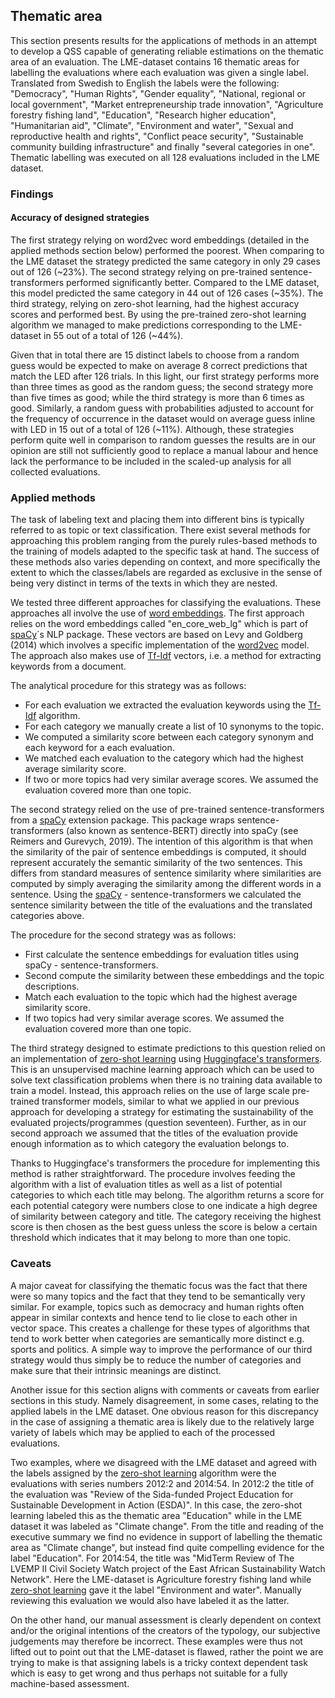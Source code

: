 ## Thematic area

This section presents results for the applications of methods in an attempt to develop a QSS capable of generating reliable estimations on the thematic area of an evaluation. The LME-dataset contains 16 thematic areas for labelling the evaluations where each evaluation was given a single label. Translated from Swedish to English the labels were the following: "Democracy", "Human Rights", "Gender equality", "National, regional or local government", "Market entrepreneurship trade innovation",  "Agriculture forestry fishing land", "Education", "Research higher education", "Humanitarian aid", "Climate", "Environment and water", "Sexual and reproductive health and rights", "Conflict peace security", "Sustainable community building infrastructure" and finally "several categories in one". Thematic labelling was executed on all 128 evaluations included in the LME dataset. 

### Findings
#### Accuracy of designed strategies

The first strategy relying on word2vec word embeddings (detailed in the applied methods section below) performed the poorest. When comparing to the LME dataset the strategy predicted the same category in only 29 cases out of 126 (~23%).  The second strategy relying on pre-trained sentence-transformers performed significantly better. Compared to the LME dataset, this model predicted the same category in 44 out of 126 cases (~35%). The third strategy, relying on zero-shot learning, had the highest accuracy scores and performed best. By using the pre-trained zero-shot learning algorithm we managed to make predictions corresponding to the LME-dataset in 55 out of a total of 126 (~44%).

Given that in total there are 15 distinct labels to choose from a random guess would be expected to make on average 8 correct predictions that match the LED after 126 trials. In this light, our first strategy performs more than three times as good as the random guess; the second strategy more than five times as good; while the third strategy is more than 6 times as good. Similarly, a random guess with probabilities adjusted to account for the frequency of occurrence in the dataset would on average guess inline with LED in 15 out of a total of 126 (~11%). Although, these strategies perform quite well in comparison to random guesses the results are in our opinion are still not sufficiently good to replace a manual labour and hence lack the performance to be included in the scaled-up analysis for all collected evaluations.


### Applied methods 

The task of labeling text and placing them into different bins is typically referred to as topic or text classification. There exist several methods for approaching this problem ranging from the purely rules-based methods to the training of models adapted to the specific task at hand. The success of these methods also varies depending on context, and more specifically the extent to which the classes/labels are regarded as exclusive in the sense of being very distinct in terms of the texts in which they are nested. 

We tested three different approaches for classifying the evaluations. These approaches all involve the use of [word embeddings](#methods). The first approach relies on the word embeddings called "en_core_web_lg" which is part of [spaCy](#open-source-packages)´s NLP package. These vectors are based on Levy and Goldberg (2014) which involves a specific  implementation of the [word2vec](#methods) model. The approach also makes use of [Tf-Idf](#methods) vectors, i.e. a method for extracting keywords from a document.

The analytical procedure for this strategy was as follows:  
- For each evaluation we extracted the evaluation keywords using the [Tf-Idf](#methods) algorithm.  
- For each category we manually create a list of 10 synonyms to the topic.  
- We computed a similarity score between each category synonym and each keyword for a each evaluation.  
- We matched each evaluation to the category which had the highest average similarity score.  
- If two or more topics had very similar average scores. We assumed the evaluation covered more than one topic.

The second strategy relied on the use of pre-trained sentence-transformers from a [spaCy](#open-source-packages) extension package. This package wraps sentence-transformers (also known as sentence-BERT) directly into spaCy (see Reimers and Gurevych, 2019). The intention of this algorithm is that when the similarity of the pair of sentence embeddings is computed, it should represent accurately the semantic similarity of the two sentences. This differs from standard measures of sentence similarity where similarities are computed by simply averaging the similarity among the different words in a sentence. Using the [spaCy](#open-source-packages) - sentence-transformers we calculated the sentence similarity between the title of the evaluations and the translated categories above.

The procedure for the second strategy was as follows:  
- First calculate the sentence embeddings for evaluation titles using spaCy - sentence-transformers.  
- Second compute the similarity between these embeddings and the topic descriptions.  
- Match each evaluation to the topic which had the highest average similarity score.  
- If two topics had very similar average scores. We assumed the evaluation covered more than one topic.  

The third strategy designed to estimate predictions to this question relied on an implementation of [zero-shot learning](#methods) using [Huggingface's transformers](#open-source-packages). This is an unsupervised machine learning approach which can be used to solve text classification problems when there is no training data available to train a model. Instead, this approach relies on the use of large scale pre-trained transformer models, similar to what we applied in our previous approach for developing a strategy for estimating the sustainability of the evaluated projects/programmes (question seventeen). Further, as in our second approach we assumed that the titles of the evaluation provide enough information as to which category the evaluation belongs to.

Thanks to Huggingface's transformers the procedure for implementing this method is rather straightforward. The procedure involves feeding the algorithm with a list of evaluation titles as well as a list of potential categories to which each title may belong. The algorithm returns a score for each potential category were numbers close to one indicate a high degree of similarity between category and title. The category receiving the highest score is then chosen as the best guess unless the score is below a certain threshold which indicates that it may belong to more than one topic.

### Caveats
<!--
With more time and experimentation we expect the results would likely improve. However,
-->
A major caveat for classifying the thematic focus was the fact that there were so many topics and the fact that they tend to be semantically very similar. For example, topics such as democracy and human rights often appear in similar contexts and hence tend to lie close to each other in vector space. This creates a challenge for these types of algorithms that tend to work better when categories are semantically more distinct e.g. sports and politics. A simple way to improve the performance of our third strategy would thus simply be to reduce the number of categories and make sure that their intrinsic meanings are distinct. 

Another issue for this section aligns with comments or caveats from earlier sections in this study. Namely disagreement, in some cases, relating to the applied labels in the LME dataset. One obvious reason for this discrepancy in the case of assigning a thematic area is likely due to the relatively large variety of labels which may be applied to each of the processed evaluations. 

Two examples, where we disagreed with the LME dataset and agreed with the labels assigned by the [zero-shot learning](#methods) algorithm were the evaluations with series numbers 2012:2 and 2014:54. In 2012:2 the title of the evaluation was "Review of the Sida-funded Project Education for Sustainable Development in Action (ESDA)". In this case, the zero-shot learning labeled this as the thematic area "Education" while in the LME dataset it was labeled as "Climate change". From the title and reading of the executive summary we find no evidence in support of labelling the thematic area as "Climate change", but instead find quite compelling evidence for the label "Education". For 2014:54, the title was "MidTerm Review of The LVEMP II Civil Society Watch project of the East African Sustainability Watch Network". Here the LME-dataset is Agriculture forestry fishing land while [zero-shot learning](#methods) gave it the label "Environment and water". Manually reviewing this evaluation we would also have labeled it as the latter. 

On the other hand, our manual assessment is clearly dependent on context and/or the original intentions of the creators of the typology, our subjective judgements may therefore be incorrect. These examples were thus not lifted out to point out that the LME-dataset is flawed, rather the point we are trying to make is that assigning labels is a tricky context dependent task which is easy to get wrong and thus perhaps not suitable for a fully machine-based assessment.




